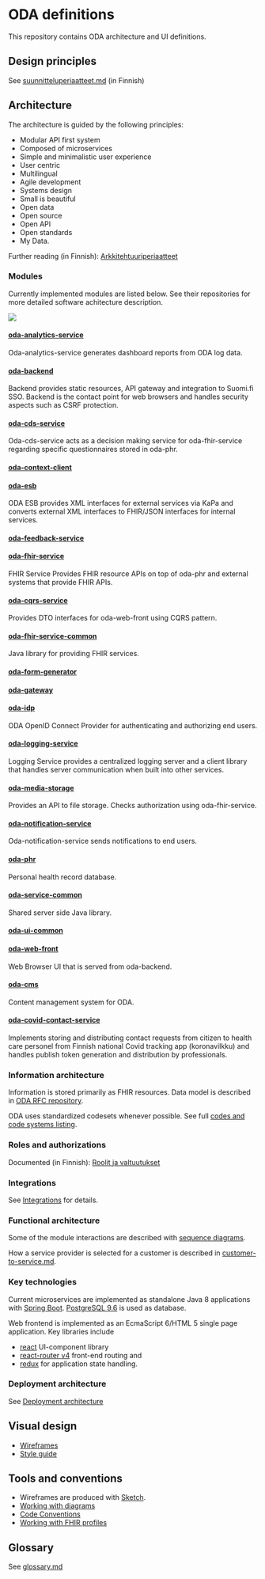 # ODA definitions

This repository contains ODA architecture and UI definitions.

## Design principles 

See [suunnitteluperiaatteet.md](suunnitteluperiaatteet.md) (in Finnish)

## Architecture

The architecture is guided by the following principles:
* Modular API first system
* Composed of microservices
* Simple and minimalistic user experience
* User centric
* Multilingual
* Agile development
* Systems design
* Small is beautiful
* Open data
* Open source
* Open API
* Open standards
* My Data.

Further reading (in Finnish): [Arkkitehtuuriperiaatteet](arkkitehtuuriperiaatteet.md)

### Modules

Currently implemented modules are listed below. See their repositories for more
detailed software achitecture description.

![](http://www.plantuml.com/plantuml/proxy?src=https://raw.githubusercontent.com/omahoito/definitions/master/modules.plantuml?15) 
<!-- To invalidate caches change the counter in the url above, i.e. modules.plantuml?15 -> modules.plantuml?16 -->

#### [oda-analytics-service](https://github.com/omahoito/oda-analytics-service)
Oda-analytics-service generates dashboard reports from ODA log data.

#### [oda-backend](https://github.com/omahoito/oda-backend) 
Backend provides static resources, API gateway and integration to Suomi.fi 
SSO. Backend is the contact point for web browsers and handles security aspects
such as CSRF protection.

#### [oda-cds-service](https://github.com/omahoito/oda-cds-service)
Oda-cds-service acts as a decision making service for oda-fhir-service
regarding specific questionnaires stored in oda-phr.

#### [oda-context-client](https://github.com/omahoito/oda-context-client) 

#### [oda-esb](https://github.com/omahoito/oda-esb) 

ODA ESB provides XML interfaces for external services via KaPa and converts
external XML interfaces to FHIR/JSON interfaces for internal services.

#### [oda-feedback-service](https://github.com/omahoito/oda-feedback-service)

#### [oda-fhir-service](https://github.com/omahoito/oda-fhir-service) 

FHIR Service Provides FHIR resource APIs on top of oda-phr and external systems 
that provide FHIR APIs.

#### [oda-cqrs-service](https://github.com/omahoito/oda-cqrs-service) 

Provides DTO interfaces for oda-web-front using CQRS pattern.

#### [oda-fhir-service-common](https://github.com/omahoito/oda-fhir-service-common)

Java library for providing FHIR services.

#### [oda-form-generator](https://github.com/omahoito/oda-form-generator) 

#### [oda-gateway](https://github.com/omahoito/oda-gateway) 

#### [oda-idp](https://github.com/omahoito/oda-idp)
ODA OpenID Connect Provider for authenticating and authorizing end users.


#### [oda-logging-service](https://github.com/omahoito/oda-logging-service) 
Logging Service provides a centralized logging server and a client library that
handles server communication when built into other services.

#### [oda-media-storage](https://github.com/omahoito/oda-media-storage)
Provides an API to file storage. Checks authorization using oda-fhir-service.

#### [oda-notification-service](https://github.com/omahoito/oda-notification-service)
Oda-notification-service sends notifications to end users. 

#### [oda-phr](https://github.com/omahoito/oda-phr) 
Personal health record database. 
 
#### [oda-service-common](https://github.com/omahoito/oda-service-common) 
Shared server side Java library.

#### [oda-ui-common](https://github.com/omahoito/oda-ui-common) 

#### [oda-web-front](https://github.com/omahoito/oda-web-front) 
Web Browser UI that is served from oda-backend. 

#### [oda-cms](https://github.com/omahoito/oda-cms)
Content management system for ODA.

#### [oda-covid-contact-service](https://github.com/omahoito/oda-covid-contact-service) 
Implements storing and distributing contact requests from citizen to health care personel from Finnish national Covid tracking app (koronavilkku) and handles publish token generation and distribution by professionals.

### Information architecture

Information is stored primarily as FHIR resources.
Data model is described in [ODA RFC repository](https://github.com/omahoito/rfc/blob/master/README.md).

ODA uses standardized codesets whenever possible. See full [codes and code systems listing](codesets.md).

### Roles and authorizations
Documented (in Finnish): [Roolit ja valtuutukset](roolit-ja-valtuutukset.md)

### Integrations
See [Integrations](integrations.md) for details.

### Functional architecture

Some of the module interactions are described with 
[sequence diagrams](sequence-diagrams/).

How a service provider is selected for a customer is described in 
[customer-to-service.md](customer-to-service.md).

### Key technologies

Current microservices are implemented as standalone Java 8 applications 
with [Spring Boot](https://projects.spring.io/spring-boot/).
[PostgreSQL 9.6](https://www.postgresql.org/) is used as database.

Web frontend is implemented as an EcmaScript 6/HTML 5 single page application.
Key libraries include 
* [react](https://facebook.github.io/react/) UI-component library
* [react-router v4](https://github.com/ReactTraining/react-router/) front-end routing and
* [redux](http://redux.js.org/) for application state handling.


### Deployment architecture
See [Deployment architecture](deployment.md)

## Visual design

* [Wireframes](sketch-wireframes/)
* [Style guide](style-guide/)

## Tools and conventions

* Wireframes are produced with [Sketch](https://www.sketchapp.com/).
* [Working with diagrams](diagrams.md)
* [Code Conventions](codeconventions.md)
* [Working with FHIR profiles](https://github.com/omahoito/rfc#tools-for-editing-profiles)

## Glossary

See [glossary.md](glossary.md)
